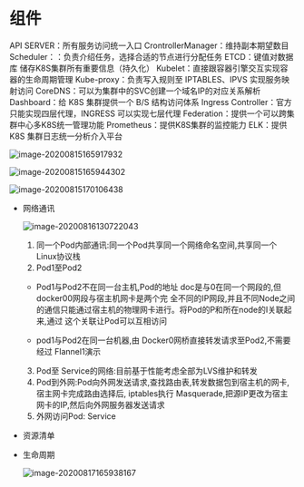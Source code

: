 # 组件

API SERVER：所有服务访问统一入口
CrontrollerManager：维持副本期望数目
Scheduler：：负责介绍任务，选择合适的节点进行分配任务
ETCD：键值对数据库  储存K8S集群所有重要信息（持久化）
Kubelet：直接跟容器引擎交互实现容器的生命周期管理
Kube-proxy：负责写入规则至 IPTABLES、IPVS 实现服务映射访问
CoreDNS：可以为集群中的SVC创建一个域名IP的对应关系解析
Dashboard：给 K8S 集群提供一个 B/S 结构访问体系
Ingress Controller：官方只能实现四层代理，INGRESS 可以实现七层代理
Federation：提供一个可以跨集群中心多K8S统一管理功能
Prometheus：提供K8S集群的监控能力
ELK：提供 K8S 集群日志统一分析介入平台
	

![image-20200815165917932](https://ipic-1300911741.oss-cn-shanghai.aliyuncs.com/uPic/20200815165918.png)

![image-20200815165944302](https://ipic-1300911741.oss-cn-shanghai.aliyuncs.com/uPic/20200815165944.png)

![image-20200815170106438](https://ipic-1300911741.oss-cn-shanghai.aliyuncs.com/uPic/20200815170106.png)

- 网络通讯

  ![image-20200816130722043](https://ipic-1300911741.oss-cn-shanghai.aliyuncs.com/uPic/20200816130722.png)

  1. 同一个Pod内部通讯:同一个Pod共享同一个网络命名空间,共享同一个 Linux协议栈
  2. Pod1至Pod2

  - Pod1与Pod2不在同一台主机,Pod的地址 doc是与0在同一个网段的,但 docker00网段与宿主机网卡是两个完
    全不同的IP网段,并且不同Node之间的通信只能通过宿主机的物理网卡进行。将Pod的P和所在node的I关联起来,通过
    这个关联让Pod可以互相访问

  - pod1与Pod2在同一台机器,由 Docker0网桥直接转发请求至Pod2,不需要经过 Flannel1演示

  3. Pod至 Service的网络:目前基于性能考虑全部为LVS维护和转发
  4. Pod到外网:Pod向外网发送请求,查找路由表,转发数据包到宿主机的网卡,宿主网卡完成路由选择后, iptables执行 Masquerade,把源IP更改为宿主网卡的IP,然后向外网服务器发送请求
  5. 外网访问Pod: Service
  
- 资源清单

- 生命周期

  ![image-20200817165938167](https://ipic-1300911741.oss-cn-shanghai.aliyuncs.com/uPic/20200817165938.png)

  

